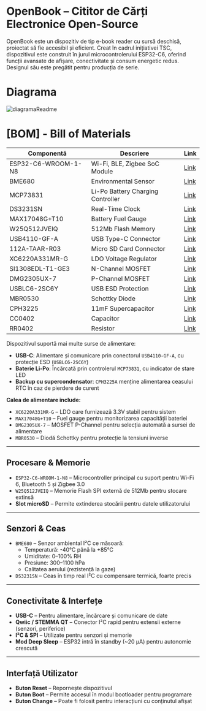 # OpenBook – Cititor de Cărți Electronice Open-Source

OpenBook este un dispozitiv de tip e-book reader cu sursă deschisă, proiectat să fie accesibil și eficient. Creat în cadrul inițiativei TSC, dispozitivul este construit în jurul microcontrolerului ESP32-C6, oferind funcții avansate de afișare, conectivitate și consum energetic redus. Designul său este pregătit pentru producția de serie.

# Diagrama
![diagramaReadme](https://github.com/user-attachments/assets/b3b2bf74-13f5-4443-afec-7220b29a054a)

# [BOM] - Bill of Materials

| Componentă             | Descriere                            | Link |
|------------------------|--------------------------------------|------|
| ESP32-C6-WROOM-1-N8    | Wi-Fi, BLE, Zigbee SoC Module        | [Link](https://www.snapeda.com/parts/ESP32-C6-WROOM-1-N8/Espressif+Systems/view-part/) |
| BME680                 | Environmental Sensor                 | [Link](https://www.snapeda.com/parts/BME680/Bosch/view-part/?welcome=home) |
| MCP73831               | Li-Po Battery Charging Controller    | [Link](https://www.digikey.com/en/products/detail/microchip-technology/MCP73831T-2ACI-OT/1874108) |
| DS3231SN               | Real-Time Clock                      | [Link](https://www.snapeda.com/parts/DS3231SN%23/Analog+Devices/view-part/) |
| MAX17048G+T10          | Battery Fuel Gauge                   | [Link](https://www.digikey.com/en/products/detail/analog-devices-inc-maxim-integrated/MAX17048G-T10/9357632) |
| W25Q512JVEIQ           | 512Mb Flash Memory                   | [Link](https://www.snapeda.com/parts/W25Q512JVEIQ/Winbond/view-part/) |
| USB4110-GF-A           | USB Type-C Connector                 | [Link](https://www.digikey.com/en/products/detail/amphenol-commercial-products/USB4110-GF-A/6039334) |
| 112A-TAAR-R03          | Micro SD Card Connector              | [Link](https://store.comet.bg/en/Catalogue/Product/43497/) |
| XC6220A331MR-G         | LDO Voltage Regulator                | [Link](https://www.lcsc.com/product-detail/LDO-Voltage-Regulators_Torex-Semicon-XC6220A331MR-G_C35154.html) |
| SI1308EDL-T1-GE3       | N-Channel MOSFET                     | [Link](https://www.digikey.com/en/products/detail/vishay-siliconix/SI1308EDL-T1-GE3/770967) |
| DMG2305UX-7            | P-Channel MOSFET                     | [Link](https://www.digikey.com/en/products/detail/diodes-incorporated/DMG2305UX-7/2713557) |
| USBLC6-2SC6Y           | USB ESD Protection                   | [Link](https://www.digikey.com/en/products/detail/stmicroelectronics/USBLC6-2SC6Y/458756) |
| MBR0530                | Schottky Diode                       | [Link](https://www.digikey.com/en/products/detail/onsemi/MBR0530T1G/965411) |
| CPH3225                | 11mF Supercapacitor                  | [Link](https://www.snapeda.com/parts/CPH3225A/Seiko+Instruments/view-part/) |
| CC0402                 | Capacitor                            | [Link](https://componentsearchengine.com/part-view/CC0402MRX5R5BB106/YAGEO) |
| RR0402                 | Resistor                             | [Link](https://www.snapeda.com/parts/RC0402FR-07226RL/Yageo/view-part/) |

Dispozitivul suportă mai multe surse de alimentare:

- **USB-C**: Alimentare și comunicare prin conectorul `USB4110-GF-A`, cu protecție ESD (`USBLC6-2SC6Y`)
- **Baterie Li-Po**: Încărcată prin controlerul `MCP73831`, cu indicator de stare LED
- **Backup cu supercondensator**: `CPH3225A` menține alimentarea ceasului RTC în caz de pierdere de curent

**Calea de alimentare include:**

- `XC6220A331MR-G` – LDO care furnizează 3.3V stabil pentru sistem
- `MAX17048G+T10` – Fuel gauge pentru monitorizarea capacității bateriei
- `DMG2305UX-7` – MOSFET P-Channel pentru selecția automată a sursei de alimentare
- `MBR0530` – Diodă Schottky pentru protecție la tensiuni inverse

---

## Procesare & Memorie

- `ESP32-C6-WROOM-1-N8` – Microcontroller principal cu suport pentru Wi-Fi 6, Bluetooth 5 și Zigbee 3.0
- `W25Q512JVEIQ` – Memorie Flash SPI externă de 512Mb pentru stocare extinsă
- **Slot microSD** – Permite extinderea stocării pentru datele utilizatorului

---

## Senzori & Ceas

- `BME680` – Senzor ambiental I²C ce măsoară:
  - Temperatură: -40°C până la +85°C  
  - Umiditate: 0–100% RH  
  - Presiune: 300–1100 hPa  
  - Calitatea aerului (rezistență la gaze)
- `DS3231SN` – Ceas în timp real I²C cu compensare termică, foarte precis

---

## Conectivitate & Interfețe

- **USB-C** – Pentru alimentare, încărcare și comunicare de date
- **Qwiic / STEMMA QT** – Conector I²C rapid pentru extensii externe (senzori, periferice)
- **I²C & SPI** – Utilizate pentru senzori și memorie
- **Mod Deep Sleep** – ESP32 intră în standby (~20 µA) pentru autonomie crescută

---

## Interfață Utilizator

- **Buton Reset** – Repornește dispozitivul
- **Buton Boot** – Permite accesul în modul bootloader pentru programare
- **Buton Change** – Poate fi folosit pentru interacțiuni cu conținutul afișat
